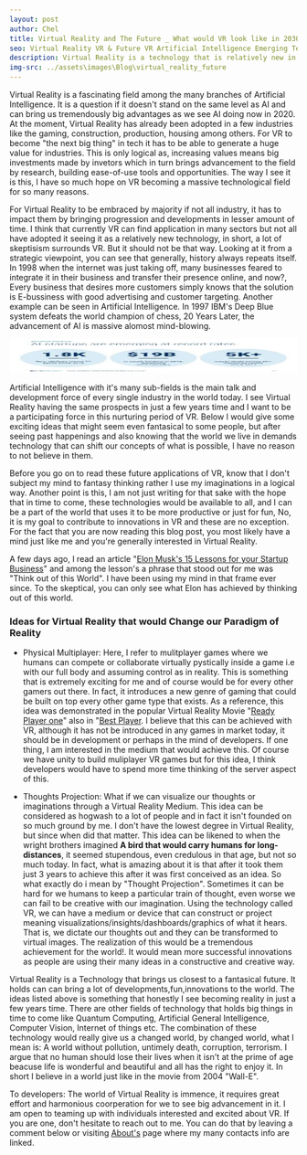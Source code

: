 ```yaml
---
layout: post
author: Chel
title: Virtual Reality and The Future _ What would VR look like in 2030?
seo: Virtual Reality VR & Future VR Artificial Intelligence Emerging Tech what is Virtual Reality wired
description: Virtual Reality is a technology that is relatively new in the industry, there exists some skeptisism about it but if we really use our imagination as is required, what does the future hold for us in VR. This blog post conatins some personal opinion of mine and some ideas that could become our reality in a few years
img-src: ../assets\images\Blog\virtual_reality_future
---
```


Virtual Reality is a fascinating field among the many branches of Artificial Intelligence. It is a question if it doesn't stand on the same level as AI and can bring us tremendously big advantages as we see AI doing now in 2020. At the moment, Virtual Reality has already been adopted in a few industries like the gaming, construction, production, housing among others. For VR to become "the next big thing" in tech it has to be able to generate a huge value for industries. This is only logical as, increasing values means big investments made by invetors which in turn brings advancement to the field by research, building ease-of-use tools and opportunities. The way I see it is this, I have so much hope on VR becoming a massive technological field for so many reasons. 

For Virtual Reality to be embraced by majority if not all industry, it has to impact them by bringing progression and developments in lesser amount of time. I think that currently VR can find application in many sectors but not all have adopted it seeing it as a relatively new technology, in short, a lot of skeptisism surrounds VR. But it should not be that way. Looking at it from a strategic viewpoint, you can see that generally, history always repeats itself. In 1998 when the internet was just taking off, many businesses feared to integrate it in their business and transfer their presence online, and now?, Every business that desires more customers simply knows that the solution is E-bussiness with good advertising and customer targeting. Another example can be seen in Artificial Intelligence. In 1997 IBM's Deep Blue system defeats the world champion of chess, 20 Years Later, the advancement of AI is massive alomost mind-blowing. 

<img src="\assets\images\Blog\Blog-img\ai-taking-off1.webp" class="img-fluid" alt="Annotation_File_Showing_Bounding_Box_position_In_Kangaroo_Dataset" width="100%" height="60vh">

Artificial Intelligence with it's many sub-fields is the main talk and development force of every single industry in the world today. I see Virtual Reality having the same prospects in just a few years time and I want to be a participating force in this nurturing period of VR. Below I would give some exciting ideas that might seem even fantasical to some people, but after seeing past happenings and also knowing that the world we live in demands technology that can shift our concepts of what is possible, I have no reason to not believe in them. 

Before you go on to read these future applications of VR, know that I don't subject my mind to fantasy thinking rather I use my imaginations in a logical way. Another point is this, I am not just writing for that sake with the hope that in time to come, these technologies would be available to all, and I can be a part of the world that uses it to be more productive or just for fun, No, it is my goal to contribute to innovations in VR and these are no exception. For the fact that you are now reading this blog post, you most likely have a mind just like me and you're generally interested in Virtual Reality. 

A few days ago, I read an article "<a href="https://www.incomediary.com/business-startup-lessons-elon-musk">Elon Musk's 15 Lessons for your Startup Business</a>" and among the lesson's a phrase that stood out for me was "Think out of this World". I have been using my mind in that frame ever since. To the skeptical, you can only see what Elon has achieved by thinking out of this world.


<h3>Ideas for Virtual Reality that would Change our Paradigm of Reality</h3>

* Physical Multiplayer: Here, I refer to mulitplayer games where we humans can compete or collaborate virtually pystically inside a game i.e with our full body and assuming control as in reality. This is something that is extremely exciting for me and of course would be for every other gamers out there. In fact, it introduces a new genre of gaming that could be built on top every other game type that exists. As a reference, this idea was demonstrated in the popular Virtual Reality Movie "<a href="https://www.imdb.com/title/tt1677720/">Ready Player one</a>" also in "<a href="https://www.imdb.com/title/tt1535615/">Best Player</a>. I believe that this can be achieved with VR, although it has not be introduced in any games in market today, it should be in development or perhaps in the mind of developers. If one thing, I am interested in the medium that would achieve this. Of course we have unity to build muliplayer VR games but for this idea, I think developers would have to spend more time thinking of the server aspect of this.

* Thoughts Projection: What if we can visualize our thoughts or imaginations through a Virtual Reality Medium. This idea can be considered as hogwash to a lot of people and in fact it isn't founded on so much ground by me. I don't have the lowest degree in Virtual Reality, but since when did that matter. This idea can be likened to when the wright brothers imagined <b>A bird that would carry humans for long-distances</b>, it seemed stupendous, even credulous in that age, but not so much today. In fact, what is amazing about it is that after it took them just 3 years to achieve this after it was first conceived as an idea. So what exactly do i mean by "Thought Projection". Sometimes it can be hard for we humans to keep a particular train of thought, even worse we can fail to be creative with our imagination. Using the technology called VR, we can have a medium or device that can construct or project meaning visualizations/insights/dashboards/graphics of what it hears. That is, we dictate our thoughts out and they can be transformed to virtual images. The realization of this would be a tremendous achievement for the world!. It would mean more successful innovations as people are using their many ideas in a constructive and creative way. 


Virtual Reality is a Technology that brings us closest to a fantasical future. It holds can can bring a lot of developments,fun,innovations to the world. The ideas listed above is something that honestly I see becoming reality in just a few years time. There are other fields of technology that holds big things in time to come like Quantum Computing, Artificial General Intelligence, Computer Vision, Internet of things etc. The combination of these technology would really give us a changed world, by changed world, what I mean is: A world without pollution, untimely death, corruption, terrorism. I argue that no human should lose their lives when it isn't at the prime of age beacuse life is wonderful and beautiful and all has the right to enjoy it. In short I believe in a world just like in the movie from 2004 "Wall-E". 

To developers: The world of Virtual Reality is immence, it requires great effort and harmonious coorperation for we to see big advancement in it. I am open to teaming up with individuals interested and excited about VR. If you are one, don't hesitate to reach out to me. You can do that by leaving a comment below or visiting <a href="https://channelai.netlify.app/about">About's</a> page where my many contacts info are linked. 

